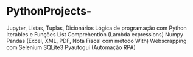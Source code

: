 # PythonProjects-
Jupyter, Listas, Tuplas, Dicionários Lógica de programação com Python Iterables e Funções List Comprehention (Lambda expressions) Numpy Pandas (Excel, XML, PDF, Nota Fiscal com método With) Webscrapping com Selenium SQLite3 Pyautogui (Automação RPA)
